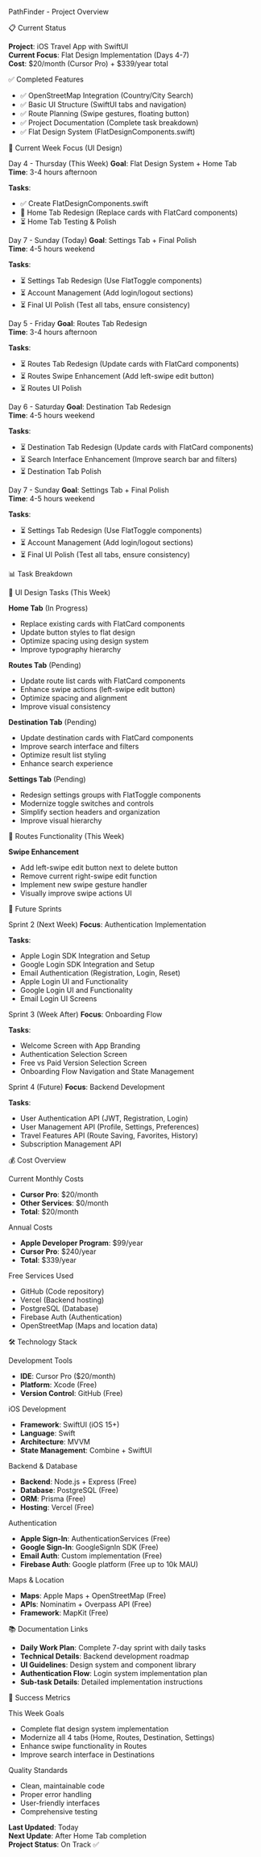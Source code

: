 PathFinder - Project Overview

📋 Current Status

**Project**: iOS Travel App with SwiftUI  
**Current Focus**: Flat Design Implementation (Days 4-7)  
**Cost**: $20/month (Cursor Pro) + $339/year total  

✅ Completed Features

- ✅ OpenStreetMap Integration (Country/City Search)
- ✅ Basic UI Structure (SwiftUI tabs and navigation)
- ✅ Route Planning (Swipe gestures, floating button)
- ✅ Project Documentation (Complete task breakdown)
- ✅ Flat Design System (FlatDesignComponents.swift)

🎯 Current Week Focus (UI Design)

Day 4 - Thursday (This Week)
**Goal**: Flat Design System + Home Tab  
**Time**: 3-4 hours afternoon

**Tasks**:
- ✅ Create FlatDesignComponents.swift
- 🔄 Home Tab Redesign (Replace cards with FlatCard components)
- ⏳ Home Tab Testing & Polish

Day 7 - Sunday (Today)
**Goal**: Settings Tab + Final Polish  
**Time**: 4-5 hours weekend

**Tasks**:
- ⏳ Settings Tab Redesign (Use FlatToggle components)
- ⏳ Account Management (Add login/logout sections)
- ⏳ Final UI Polish (Test all tabs, ensure consistency)

Day 5 - Friday
**Goal**: Routes Tab Redesign  
**Time**: 3-4 hours afternoon

**Tasks**:
- ⏳ Routes Tab Redesign (Update cards with FlatCard components)
- ⏳ Routes Swipe Enhancement (Add left-swipe edit button)
- ⏳ Routes UI Polish

Day 6 - Saturday
**Goal**: Destination Tab Redesign  
**Time**: 4-5 hours weekend

**Tasks**:
- ⏳ Destination Tab Redesign (Update cards with FlatCard components)
- ⏳ Search Interface Enhancement (Improve search bar and filters)
- ⏳ Destination Tab Polish

Day 7 - Sunday
**Goal**: Settings Tab + Final Polish  
**Time**: 4-5 hours weekend

**Tasks**:
- ⏳ Settings Tab Redesign (Use FlatToggle components)
- ⏳ Account Management (Add login/logout sections)
- ⏳ Final UI Polish (Test all tabs, ensure consistency)

📊 Task Breakdown

🎨 UI Design Tasks (This Week)

**Home Tab** (In Progress)
- Replace existing cards with FlatCard components
- Update button styles to flat design
- Optimize spacing using design system
- Improve typography hierarchy

**Routes Tab** (Pending)
- Update route list cards with FlatCard components
- Enhance swipe actions (left-swipe edit button)
- Optimize spacing and alignment
- Improve visual consistency

**Destination Tab** (Pending)
- Update destination cards with FlatCard components
- Improve search interface and filters
- Optimize result list styling
- Enhance search experience

**Settings Tab** (Pending)
- Redesign settings groups with FlatToggle components
- Modernize toggle switches and controls
- Simplify section headers and organization
- Improve visual hierarchy

🔄 Routes Functionality (This Week)

**Swipe Enhancement**
- Add left-swipe edit button next to delete button
- Remove current right-swipe edit function
- Implement new swipe gesture handler
- Visually improve swipe actions UI

🚀 Future Sprints

Sprint 2 (Next Week)
**Focus**: Authentication Implementation

**Tasks**:
- Apple Login SDK Integration and Setup
- Google Login SDK Integration and Setup
- Email Authentication (Registration, Login, Reset)
- Apple Login UI and Functionality
- Google Login UI and Functionality
- Email Login UI Screens

Sprint 3 (Week After)
**Focus**: Onboarding Flow

**Tasks**:
- Welcome Screen with App Branding
- Authentication Selection Screen
- Free vs Paid Version Selection Screen
- Onboarding Flow Navigation and State Management

Sprint 4 (Future)
**Focus**: Backend Development

**Tasks**:
- User Authentication API (JWT, Registration, Login)
- User Management API (Profile, Settings, Preferences)
- Travel Features API (Route Saving, Favorites, History)
- Subscription Management API

💰 Cost Overview

Current Monthly Costs
- **Cursor Pro**: $20/month
- **Other Services**: $0/month
- **Total**: $20/month

Annual Costs
- **Apple Developer Program**: $99/year
- **Cursor Pro**: $240/year
- **Total**: $339/year

Free Services Used
- GitHub (Code repository)
- Vercel (Backend hosting)
- PostgreSQL (Database)
- Firebase Auth (Authentication)
- OpenStreetMap (Maps and location data)

🛠 Technology Stack

Development Tools
- **IDE**: Cursor Pro ($20/month)
- **Platform**: Xcode (Free)
- **Version Control**: GitHub (Free)

iOS Development
- **Framework**: SwiftUI (iOS 15+)
- **Language**: Swift
- **Architecture**: MVVM
- **State Management**: Combine + SwiftUI

Backend & Database
- **Backend**: Node.js + Express (Free)
- **Database**: PostgreSQL (Free)
- **ORM**: Prisma (Free)
- **Hosting**: Vercel (Free)

Authentication
- **Apple Sign-In**: AuthenticationServices (Free)
- **Google Sign-In**: GoogleSignIn SDK (Free)
- **Email Auth**: Custom implementation (Free)
- **Firebase Auth**: Google platform (Free up to 10k MAU)

Maps & Location
- **Maps**: Apple Maps + OpenStreetMap (Free)
- **APIs**: Nominatim + Overpass API (Free)
- **Framework**: MapKit (Free)

📚 Documentation Links

- **Daily Work Plan**: Complete 7-day sprint with daily tasks
- **Technical Details**: Backend development roadmap
- **UI Guidelines**: Design system and component library
- **Authentication Flow**: Login system implementation plan
- **Sub-task Details**: Detailed implementation instructions

🎯 Success Metrics

This Week Goals
- Complete flat design system implementation
- Modernize all 4 tabs (Home, Routes, Destination, Settings)
- Enhance swipe functionality in Routes
- Improve search interface in Destinations

Quality Standards
- Clean, maintainable code
- Proper error handling
- User-friendly interfaces
- Comprehensive testing

**Last Updated**: Today  
**Next Update**: After Home Tab completion  
**Project Status**: On Track ✅
